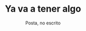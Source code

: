 ---
layout: ../../../layouts/LayoutMD.astro
title: Ya va a tener algo
subtitle: Posta, no escrito
genre: Fantasía, comedia y drama
description: No tiene nada, hay que sentarse a escribir
image: https://placehold.co/350x350
imag2:
---